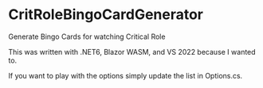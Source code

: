 # CritRoleBingoCardGenerator
Generate Bingo Cards for watching Critical Role

This was written with .NET6, Blazor WASM, and VS 2022 because I wanted to. 

If you want to play with the options simply update the list in Options.cs. 
